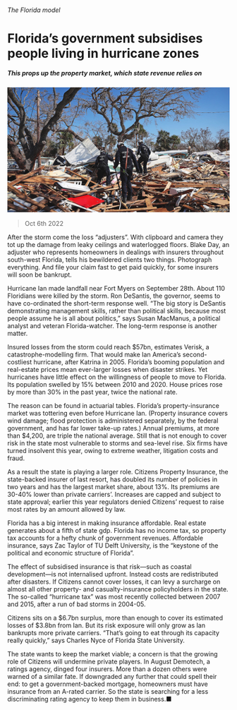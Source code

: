 ###### The Florida model

# Florida’s government subsidises people living in hurricane zones 

##### This props up the property market, which state revenue relies on 

![image](images/20221008_USP003.jpg) 

> Oct 6th 2022 

After the storm come the loss “adjusters”. With clipboard and camera they tot up the damage from leaky ceilings and waterlogged floors. Blake Day, an adjuster who represents homeowners in dealings with insurers throughout south-west Florida, tells his bewildered clients two things. Photograph everything. And file your claim fast to get paid quickly, for some insurers will soon be bankrupt.

Hurricane Ian made landfall near Fort Myers on September 28th. About 110 Floridians were killed by the storm. Ron DeSantis, the governor, seems to have co-ordinated the short-term response well. “The big story is DeSantis demonstrating management skills, rather than political skills, because most people assume he is all about politics,” says Susan MacManus, a political analyst and veteran Florida-watcher. The long-term response is another matter. 

Insured losses from the storm could reach $57bn, estimates Verisk, a catastrophe-modelling firm. That would make Ian America’s second-costliest hurricane, after Katrina in 2005. Florida’s booming population and real-estate prices mean ever-larger losses when disaster strikes. Yet hurricanes have little effect on the willingness of people to move to Florida. Its population swelled by 15% between 2010 and 2020. House prices rose by more than 30% in the past year, twice the national rate.

The reason can be found in actuarial tables. Florida’s property-insurance market was tottering even before Hurricane Ian. (Property insurance covers wind damage; flood protection is administered separately, by the federal government, and has far lower take-up rates.) Annual premiums, at more than $4,200, are triple the national average. Still that is not enough to cover risk in the state most vulnerable to storms and sea-level rise. Six firms have turned insolvent this year, owing to extreme weather, litigation costs and fraud. 

As a result the state is playing a larger role. Citizens Property Insurance, the state-backed insurer of last resort, has doubled its number of policies in two years and has the largest market share, about 13%. Its premiums are 30-40% lower than private carriers’. Increases are capped and subject to state approval; earlier this year regulators denied Citizens’ request to raise most rates by an amount allowed by law. 

Florida has a big interest in making insurance affordable. Real estate generates about a fifth of state gdp. Florida has no income tax, so property tax accounts for a hefty chunk of government revenues. Affordable insurance, says Zac Taylor of TU Delft University, is the “keystone of the political and economic structure of Florida”.

The effect of subsidised insurance is that risk—such as coastal development—is not internalised upfront. Instead costs are redistributed after disasters. If Citizens cannot cover losses, it can levy a surcharge on almost all other property- and casualty-insurance policyholders in the state. The so-called “hurricane tax” was most recently collected between 2007 and 2015, after a run of bad storms in 2004-05. 

Citizens sits on a $6.7bn surplus, more than enough to cover its estimated losses of $3.8bn from Ian. But its risk exposure will only grow as Ian bankrupts more private carriers. “That’s going to eat through its capacity really quickly,” says Charles Nyce of Florida State University.

The state wants to keep the market viable; a concern is that the growing role of Citizens will undermine private players. In August Demotech, a ratings agency, dinged four insurers. More than a dozen others were warned of a similar fate. If downgraded any further that could spell their end: to get a government-backed mortgage, homeowners must have insurance from an A-rated carrier. So the state is searching for a less discriminating rating agency to keep them in business.■

